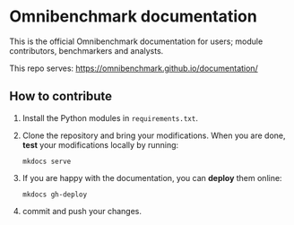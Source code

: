 # Omnibenchmark documentation

This is the official Omnibenchmark documentation for users; module contributors, benchmarkers and analysts. 

This repo serves: https://omnibenchmark.github.io/documentation/

## How to contribute

1) Install the Python modules in `requirements.txt`.

2) Clone the repository and bring your modifications. When you are done, **test** your modifications locally by running: 

    `mkdocs serve` 

3) If you are happy with the documentation, you can **deploy** them online: 

    `mkdocs gh-deploy`

4) commit and push your changes. 